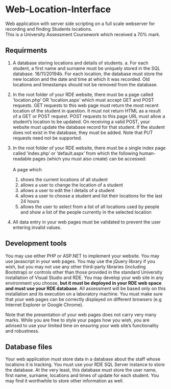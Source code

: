 # Web-Location-Interface
 Web application with server side scripting on a full scale webserver for recording and finding Students locations.<br>
 This is a University Assessment Coursework which received a 70% mark.

## Requirments
1) A database storing locations and details of students. a. For each student, a first name and surname must be uniquely stored in the SQL database. 
18/11/20194b. For each location, the database must store the new location and the date and time at which it was recorded. Old locations and timestamps should not be removed from the database. 

2) In the root folder of your RDE website, there must be a page called ‘location.php’ OR ‘location.aspx’ which must accept GET and POST requests. GET requests to this web page must return the most recent location of the student in question. It must not return HTML as a result of a GET or POST request. POST requests to this page URL must allow a student’s location to be updated. On receiving a valid POST, your website must update the database record for that student. If the student does not exist in the database, they must be added. Note that PUT requests need not be supported. 

4) In the root folder of your RDE website, there must be a single index page called ‘index.php’ or ‘default.aspx’ from which the following human-readable pages (which you must also create) can be accessed:<br><br>A page which<br>
   1) shows the current locations of all student 
   2) allows a user to change the location of a student 
   3) allows a user to edit the l details of a student 
   4) allows a user to choose a student and list their locations for the last 24 hours 
   5) allows the user to select from a list of all locations used by people and show a list of the people currently in the selected location 


5) All data entry in your web pages must be validated to prevent the user entering invalid values. 

## Development tools
 You may use either PHP or ASP.NET to implement your website. You may use javascript in your web pages. You may use the jQuery library if you wish, but you may not use any other  third-party libraries (including Bootstrap) or controls other than those provided in the standard University installation of Visual Studio and RDE. You may develop your web site in any environment you choose, **but it must be deployed in your RDE web space and must use your RDE database**. All assessment will be based only on this installation and its execution on a laboratory machine. You must make sure that your web pages can be correctly displayed on different browsers (e.g Internet Explorer or Google Chrome).

Note that the presentation of your web pages does not carry very many marks. While you are free to style your pages how you wish, you are advised to use your limited time on  ensuring your web site’s functionality and robustness. 
 
 ## Database files
 Your web application must store data in a database about the staff whose locations it is tracking. You must use your RDE SQL Server instance to store the database. At the  very least, this database must store the user name, first name, surname, locations and times of update for each student. You may find it worthwhile to store other information as well. 
